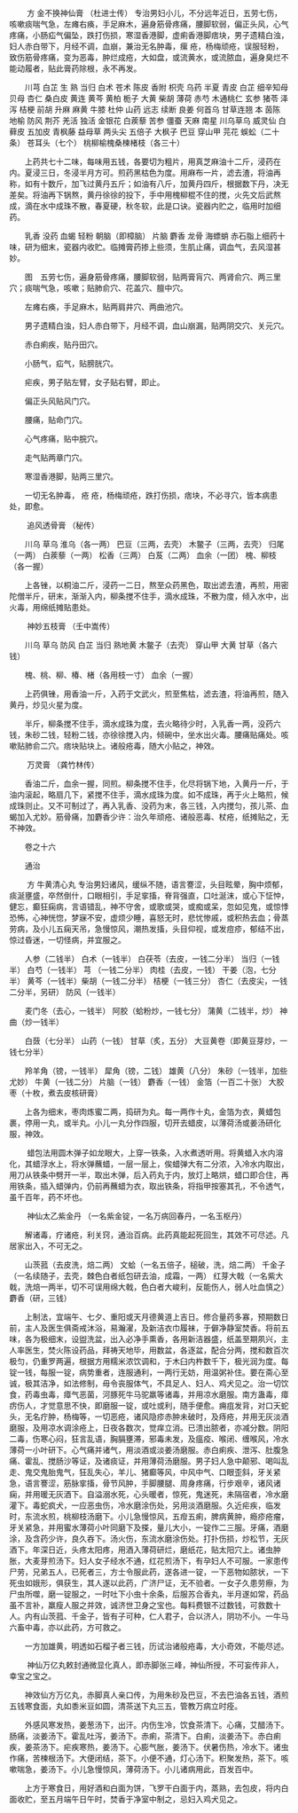 <!-- { "loadSidebar": true } -->
　　 方 金不换神仙膏 （杜进士传） 专治男妇小儿，不分远年近日，五劳七伤，咳嗽痰喘气急，左瘫右痪，手足麻木，遍身筋骨疼痛，腰脚软弱，偏正头风，心气疼痛，小肠疝气偏坠，跌打伤损，寒湿香港脚，虚痢香港脚痞块，男子遗精白浊，妇人赤白带下，月经不调，血崩，兼治无名肿毒，瘰 疮，杨梅顽疮，误服轻粉，致伤筋骨疼痛，变为恶毒，肿烂成疮，大如盘，或流黄水，或流脓血，遍身臭烂不能动履者，贴此膏药除根，永不再发。

　　川芎 白芷 生 熟 当归 白术 苍术 陈皮 香附 枳壳 乌药 半夏 青皮 白芷 细辛知母 贝母 杏仁 桑白皮 黄连 黄芩 黄柏 栀子 大黄 柴胡 薄荷 赤芍 木通桃仁 玄参 猪苓 泽泻 桔梗 前胡 升麻 麻黄 牛膝 杜仲 山药 远志 续断 良姜 何首乌 甘草连翘 本 茵陈 地榆 防风 荆芥 羌活 独活 金银花 白蒺藜 苦参 僵蚕 天麻 南星 川乌草乌 威灵仙 白藓皮 五加皮 青枫藤 益母草 两头尖 五倍子 大枫子 巴豆 穿山甲 芫花 蜈蚣（二十条） 苍耳头（七个） 桃柳榆槐桑楝楮枝（各三十）

　　上药共七十二味，每味用五钱，各要切为粗片，用真芝麻油十二斤，浸药在内。夏浸三日，冬浸半月方可。煎药黑枯色为度。用麻布一片，滤去渣，将油再称，如有十数斤，加飞过黄丹五斤；如油有八斤，加黄丹四斤，根据数下丹，决无差矣。将油再下锅熬，黄丹徐徐的投下，手中用槐柳棍不住的搅，火先文后武熬成，滴在水中成珠不散，春夏硬，秋冬软，此是口诀。瓷器内贮之，临用时加细药。

　　乳香 没药 血蝎 轻粉 朝脑（即樟脑） 片脑 麝香 龙骨 海螵蛸 赤石脂上细药十味，研为细末，瓷器内收贮。临摊膏药掺上些须，生肌止痛，调血气，去风湿甚妙。

　　图　五劳七伤，遍身筋骨疼痛，腰脚软弱，贴两膏肓穴、两肾俞穴、两三里穴；痰喘气急，咳嗽；贴肺俞穴、花盖穴、膻中穴。

　　左瘫右痪，手足麻木，贴两肩井穴、两曲池穴。

　　男子遗精白浊，妇人赤白带下，月经不调，血山崩漏，贴两阴交穴、关元穴。

　　赤白痢疾，贴丹田穴。

　　小肠气，疝气，贴膀胱穴。

　　疟疾，男子贴左臂，女子贴右臂，即止。

　　偏正头风贴风门穴。

　　腰痛，贴命门穴。

　　心气疼痛，贴中脘穴。

　　走气贴两章门穴。

　　寒湿香港脚，贴两三里穴。

　　一切无名肿毒， 疮 疮，杨梅顽疮，跌打伤损，痞块，不必寻穴，皆本病患处，即愈。

　　 追风透骨膏 （秘传）

　　川乌 草乌 淮乌（各一两） 巴豆（三两，去壳） 木鳖子（三两，去壳） 归尾（一两） 白蒺藜（一两） 松香（三两） 白芨（二两） 血余（一团） 槐、柳枝（各一握）

　　上各锉，以桐油二斤，浸药一二日，熬至众药黑色，取出滤去渣，再煎，用密陀僧半斤，研末，渐渐入内，柳条搅不住手，滴水成珠，不散为度，倾入水中，出火毒，用绵纸摊贴患处。

　　 神妙五枝膏 （壬中嵩传）

　　川乌 草乌 防风 白芷 当归 熟地黄 木鳖子（去壳） 穿山甲 大黄 甘草（各六钱）

　　槐、桃、柳、椿、楮（各用枝一寸） 血余（一握）

　　上药俱锉，用香油一斤，入药于文武火，煎至焦枯，滤去渣，将油再煎，随入黄丹，炒见火星为度。

　　半斤，柳条搅不住手，滴水成珠为度，去火略待少时，入乳香一两，没药六钱，朱砂二钱，轻粉二钱，亦徐徐搅入内，倾碗中，坐水出火毒。腰痛贴痛处。咳嗽贴肺俞二穴。痞块贴块上。诸般疮毒，随大小贴之，神效。

　　 万灵膏 （龚竹林传）

　　香油二斤，血余一握，同煎。柳条搅不住手，化尽将锅下地，入黄丹一斤，于油内滚起，略扇几下，紧搅不住手，滴水成珠为度。如不成珠，再于火上略煎，候成珠则止。又不可制过了，再入乳香、没药为末，各三钱，入内搅匀，孩儿茶、血蝎加入尤妙。筋骨痛，加麝香少许：治久年顽疮、诸般恶毒、杖疮，纸摊贴之，无不神效。

　　卷之十六

　　通治

　　 方 牛黄清心丸  专治男妇诸风，缓纵不随，语言謇涩，头目眩晕，胸中烦郁，痰涎壅盛，卒然倒什，口眼相引，手足挛搐，脊背强直，口吐涎沫，或心下怔忡，健忘，癫狂痫病，言语错乱，神不守舍，或歌或哭，或痴或呆，忽如见鬼，或惊悸恐怖，心神恍惚，梦寐不安，虚烦少睡，喜怒无时，悲忧惨戚，或积热去血；骨蒸劳病，及小儿五痫天吊，急慢惊风，潮热发搐，头目仰视，或发痘疹，郁结不出，惊过昏迷，一切怪病，并宜服之。

　　人参（二钱半） 白术（一钱半） 白茯苓（去皮，一钱二分半） 当归（一钱半） 白芍（一钱半） 芎 （一钱二分半） 肉桂（去皮，一钱） 干姜（泡，七分半） 黄芩（一钱半）柴胡（一钱二分半） 桔梗（一钱三分） 杏仁（去皮尖，一钱二分半，另研） 防风（一钱半）

　　麦门冬（去心，一钱半） 阿胶（蛤粉炒，一钱七分） 蒲黄（二钱半，炒） 神曲（炒一钱半）

　　白蔹（七分半） 山药（一钱） 甘草（炙，五分） 大豆黄卷（即黄豆芽炒，一钱七分半）

　　羚羊角（镑，一钱半） 犀角（镑，二钱） 雄黄（八分） 朱砂（一钱半，加些尤妙） 牛黄（一钱二分） 片脑（一钱） 麝香（一钱） 金箔（一百二十张） 大胶枣（十枚，煮去皮核研膏）

　　上各为细末，枣肉炼蜜二两，捣研为丸。每一两作十丸，金箔为衣，黄蜡包裹，停用一丸，或半丸。小儿一丸分作四服，切开去蜡皮，以薄荷汤或姜汤研化服，神效。

　　 蜡包法用圆木弹子如龙眼大，上穿一铁条，入水煮透听用。将黄蜡入水内溶化，其蜡浮水上，将水弹蘸蜡，一层一层上，俟蜡弹大有二分浓，入冷水内取出，用刀从铁条中劈开一半，取出木弹，后入药丸于内，放灯上略烘，蜡口即合住，再用铁条，插入蜡弹内，仍前再蘸蜡为衣，取出铁条，将指甲按塞其孔，不令透气，虽千百年，药不坏也。

　　 神仙太乙紫金丹 （一名紫金锭，一名万病回春丹，一名玉枢丹）

　　解诸毒，疗诸疮，利关窍，通治百病。此药真能起死回生，其效不可尽述。凡居家出入，不可无之。

　　山茨菰（去皮洗，焙二两） 文蛤（一名五倍子，槌破，洗，焙二两） 千金子（一名续随子，去壳，棘色白者纸包研去油，成霜，一两） 红芽大戟（一名紫大戟，洗焙一两半，切不可误用绵大戟，色白者大峻利，反能伤人，弱人吐血慎之） 麝香（研，三钱）

　　上制法，宜端午、七夕、重阳或天月德黄道上吉日。修合量药多寡，预期数日前，主人及医生俱斋戒沐浴，易瀚濯，及新洁衣巾履袜，于僻净静室焚香。将前五味，各为极细末，设盥洗盆，出入必净手熏香，各用新洁器盛，纸盖至期夙兴，主人率医生，焚火陈设药品，拜祷天地毕，用数盆，各逐盆，配合分两，搅和数百次极匀，仍重罗两遍，根据方用糯米浓饮调和，于木臼内杵数千下，极光润为度。每锭一钱，每服一锭，病势重者，连服通利，一两行无妨，用温粥补住。要在斋心至诚，极其洁净，如法修制，毋令丧服体气，不具足人、妇人、鸡犬见之。治一切饮食，药毒虫毒，瘴气恶菌，河豚死牛马驼羸等诸毒，并用凉水磨服。南方蛊毒，瘴疠伤人，才觉意思不快，即磨服一锭，或吐或利，随手便愈。痈疽发背，对口天蛇头，无名疔肿，杨梅等，一切恶疮，诸风隐疹赤肿未破时，及痔疮，并用无灰淡酒磨服，及用凉水调涂疮上，日夜各数次，觉痒立消。已溃出脓者，亦减分数。阴阳二毒，伤寒心闷，狂言乱语，胸膈壅滞，邪毒未发，及瘟疫、喉闭、缠喉风，冷水薄荷一小叶研下。心气痛并诸气，用淡酒或淡姜汤磨服。赤白痢疾、泄泻、肚腹急痛、霍乱、搅肠沙等证，及诸痰证，并用薄荷汤磨服。男子妇人急中颠邪、喝叫乱走、鬼交鬼胎鬼气，狂乱失心，羊儿、猪癫等风，中风中气、口眼歪斜，牙关紧急，语言謇涩，筋脉挛搐，骨节风肿，手脚腰腿、周身疼痛，行步艰辛，诸风诸痫，并用暖无灰酒下。自溢溺水死，心头暖者，惊死，鬼迷死，未隔宿者，冷水磨灌下。毒蛇疯犬，一应恶虫伤，冷水磨涂伤处，另用淡酒磨服。久近疟疾，临发时，东流水煎，桃柳枝汤磨下。小儿急慢惊风，五疳五痢，脾病黄肿，瘾疹疮瘤，牙关紧急，并用蜜水薄荷小叶同磨下及搽，量儿大小，一锭作二三服。牙痛，酒磨涂，及含药少许，良久吞下。汤火伤，东流水磨涂伤处。打扑伤损，炒松节，无灰酒下。年深日近，头疼太阳疼，用酒入薄荷研烂，磨纸花，贴太阳穴上。诸虫肿胀，大麦芽煎汤下。妇人女子经水不通，红花煎汤下，有孕妇人不可服。一家患传尸劳，兄弟五人，已死者三，方士令服此药，遂各进一锭，一下恶物如脓状，一下死虫如娥形，俱获生，其人遂以此药，广济尸证，无不验者。一女子久患劳瘵，为尸虫所噬，磨一锭服之，一时吐下小虫十余条，后服苏合香丸，半月遂如常，药品虽不言补，羸瘦人服之并效，诚济世卫身之宝也。每料费银不过数钱，可救数十人。内有山茨菰、千金子，皆有子可种，仁人君子，合以济人，阴功不小。一牛马六畜中毒，亦以此药，方可救之。

　　一方加雄黄，明透如石榴子者三钱，历试治诸般疮毒，大小奇效，不能尽述。

　　 神仙万亿丸敕封通微显化真人，即赤脚张三峰，神仙所授，不可妄传非人，幸宝之宝之。

　　神效仙方万亿丸，赤脚真人亲口传，为用朱砂及巴豆，不去巴油各五钱，酒煎五钱寒食面，丸如黍米豆如圆，清茶送下丸三五，管教万病立时痊。

　　外感风寒发热，姜葱汤下，出汗。内伤生冷，饮食茶清下。心痛，艾醋汤下。肠痛，淡姜汤下。霍乱吐泻，姜汤下。赤痢，茶清下。白痢，淡姜汤下。赤白痢疾，姜茶汤下。疟疾寒热，姜汤下。心膨气胀，姜汤下。伏暑伤热，冷水下。诸虫作痛，苦楝根汤下。大便闭结，茶下。小便不通，灯心汤下。积聚发热，茶下。咳嗽喘急，姜汤下。小儿急慢惊风，薄荷汤下。小儿诸病用此，百发百中。

　　上方于寒食日，用好酒和白面为饼，飞罗干白面于内，蒸熟，去包皮，将内白面收贮，至五月端午日午时，焚香于净室中制之，忌妇入鸡犬见之。

